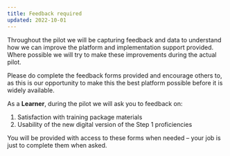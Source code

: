 ```yaml
---
title: Feedback required
updated: 2022-10-01
---
```

Throughout the pilot we will be capturing feedback and data to understand how we can improve the platform and implementation support provided. Where possible we will try to make these improvements during the actual pilot.​

Please do complete the feedback forms provided and encourage others to, as this is our opportunity to make this the best platform possible before it is widely available.  ​

As a **Learner**, during the pilot we will ask you to feedback on:​

1. Satisfaction with training package materials​
2. Usability of the new digital version of the Step 1 proficiencies

You will be provided with access to these forms when needed – your job is just to complete them when asked.​

